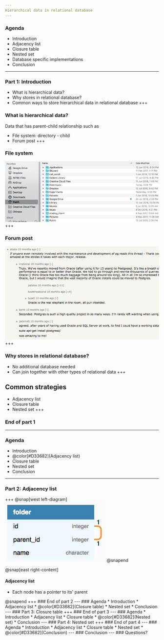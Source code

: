 ```yaml
---
Hierarchical data in relational database
---
```

### Agenda
* Introduction
* Adjacency list
* Closure table
* Nested set
* Database specific implementations
* Conclusion
---
### Part 1: Introduction
* What is hierarchical data?
* Why stores in relational database?
* Common ways to store hierarchical data in relational database
+++
### What is hierarchical data?
Data that has parent-child relationship such as

* File system: directory - child
* Forum post
+++
### File system
![HN](static/finder.png)
+++
### Forum post
![HN](static/hacker_news.png)
+++
### Why stores in relational database?
* No additional database needed
* Can join together with other types of relational data
+++
## Common strategies
* Adjacency list
* Closure table
* Nested set
+++
### End of part 1
---
### Agenda
* Introduction
* @color[#D33682](Adjacency list)
* Closure table
* Nested set
* Conclusion
---
### Part 2: Adjacency list
+++
@snap[west left-diagram]
![Adjacency list](static/adjacency_list_db_diagram.png)
@snapend

@snap[east right-content]
<h4>Adjacency list</h4>
<ul>
	<li> Each node has a pointer to its' parent </li>
</ul>
@snapend
+++
### End of part 2
---
### Agenda
* Introduction
* Adjacency list
* @color[#D33682](Closure table)
* Nested set
* Conclusion
---
### Part 3: Closure table
+++
### End of part 3
---
### Agenda
* Introduction
* Adjacency list
* Closure table
* @color[#D33682](Nested set)
* Conclusion
---
### Part 4: Nested set
+++
### End of part 4
---
### Agenda
* Introduction
* Adjacency list
* Closure table
* Nested set
* @color[#D33682](Conclusion)
---
### Conclusion
---
### Questions?

